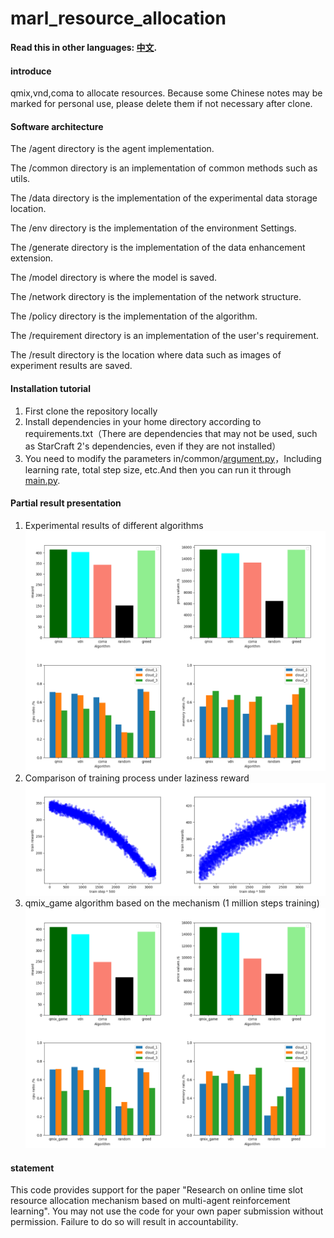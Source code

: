 # marl_resource_allocation
**Read this in other languages: [中文](README_zh.md).**


#### introduce
qmix,vnd,coma to allocate resources. Because some Chinese notes may be marked for personal use, please delete them if not necessary after clone.

#### Software architecture

The /agent directory is the agent implementation.

The /common directory is an implementation of common methods such as utils.

The /data directory is the implementation of the experimental data storage location.

The /env directory is the implementation of the environment Settings.

The /generate directory is the implementation of the data enhancement extension.

The /model directory is where the model is saved.

The /network directory is the implementation of the network structure.

The /policy directory is the implementation of the algorithm.

The /requirement directory is an implementation of the user's requirement.

The /result directory is the location where data such as images of experiment results are saved.


#### Installation tutorial

1.  First clone the repository locally
2.  Install dependencies in your home directory according to requirements.txt（There are dependencies that may not be used, such as StarCraft 2's dependencies, even if they are not installed）
3.  You need to modify the parameters in/common/[argument.py](common%2Fargument.py)，Including learning rate, total step size, etc.And then you can run it through [main.py](main.py). 


#### Partial result presentation

1.  Experimental results of different algorithms
![](./result1.png)
2.  Comparison of training process under laziness reward
![](./result2.png)
3.  qmix_game algorithm based on the mechanism (1 million steps training)
![](./result3.png)

#### statement

This code provides support for the paper "Research on online time slot resource allocation mechanism based on multi-agent reinforcement learning". You may not use the code for your own paper submission without permission. Failure to do so will result in accountability.


